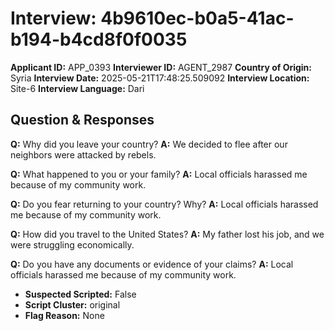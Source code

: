 # Interview: 4b9610ec-b0a5-41ac-b194-b4cd8f0f0035
**Applicant ID:** APP_0393
**Interviewer ID:** AGENT_2987
**Country of Origin:** Syria
**Interview Date:** 2025-05-21T17:48:25.509092
**Interview Location:** Site-6
**Interview Language:** Dari

## Question & Responses

**Q:** Why did you leave your country?
**A:** We decided to flee after our neighbors were attacked by rebels.

**Q:** What happened to you or your family?
**A:** Local officials harassed me because of my community work.

**Q:** Do you fear returning to your country? Why?
**A:** Local officials harassed me because of my community work.

**Q:** How did you travel to the United States?
**A:** My father lost his job, and we were struggling economically.

**Q:** Do you have any documents or evidence of your claims?
**A:** Local officials harassed me because of my community work.

- **Suspected Scripted:** False
- **Script Cluster:** original
- **Flag Reason:** None